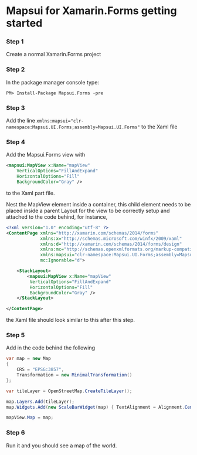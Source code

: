 # Mapsui for Xamarin.Forms getting started

### Step 1

Create a normal Xamarin.Forms project

### Step 2

In the package manager console type:
```console
PM> Install-Package Mapsui.Forms -pre
```

### Step 3

Add the line `xmlns:mapsui="clr-namespace:Mapsui.UI.Forms;assembly=Mapsui.UI.Forms"`
to the Xaml file

### Step 4

Add the Mapsui.Forms view with
```xml
<mapsui:MapView x:Name="mapView"
    VerticalOptions="FillAndExpand"
    HorizontalOptions="Fill"
    BackgroundColor="Gray" />
```
to the Xaml <ContentPage> part file.
    
Nest the MapView element inside a container, this child element needs to be placed inside a parent Layout 
for the view to be correctly setup and attached to the code behind, for instance,

```xml
<?xml version="1.0" encoding="utf-8" ?>
<ContentPage xmlns="http://xamarin.com/schemas/2014/forms"
             xmlns:x="http://schemas.microsoft.com/winfx/2009/xaml"
             xmlns:d="http://xamarin.com/schemas/2014/forms/design"
             xmlns:mc="http://schemas.openxmlformats.org/markup-compatibility/2006" 
             xmlns:mapsui="clr-namespace:Mapsui.UI.Forms;assembly=Mapsui.UI.Forms"
             mc:Ignorable="d">

    <StackLayout>
        <mapsui:MapView x:Name="mapView"
         VerticalOptions="FillAndExpand"
         HorizontalOptions="Fill"
         BackgroundColor="Gray" />
    </StackLayout>

</ContentPage>
```
the Xaml file should look similar to this after this step.

### Step 5

Add in the code behind the following

```csharp
var map = new Map
{
    CRS = "EPSG:3857",
    Transformation = new MinimalTransformation()
};

var tileLayer = OpenStreetMap.CreateTileLayer();

map.Layers.Add(tileLayer);
map.Widgets.Add(new ScaleBarWidget(map) { TextAlignment = Alignment.Center, HorizontalAlignment = HorizontalAlignment.Left, VerticalAlignment = VerticalAlignment.Bottom });

mapView.Map = map;
```

### Step 6
Run it and you should see a map of the world.
